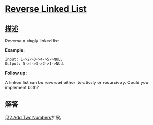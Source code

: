 # [Reverse Linked List](https://leetcode.com/problems/reverse-linked-list/description/)

## [描述](https://leetcode.com/problems/reverse-linked-list/description/)

Reverse a singly linked list.

**Example:**

```text
Input: 1->2->3->4->5->NULL
Output: 5->4->3->2->1->NULL
```

**Follow up:**

A linked list can be reversed either iteratively or recursively. Could you implement both?

## 解答

见[2.Add Two Numbers](2.add-two-numbers.md)扩展。